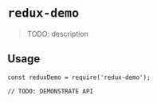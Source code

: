 # `redux-demo`

> TODO: description

## Usage

```
const reduxDemo = require('redux-demo');

// TODO: DEMONSTRATE API
```
